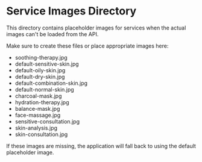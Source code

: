 # Service Images Directory

This directory contains placeholder images for services when the actual images can't be loaded from the API.

Make sure to create these files or place appropriate images here:
- soothing-therapy.jpg
- default-sensitive-skin.jpg 
- default-oily-skin.jpg
- default-dry-skin.jpg
- default-combination-skin.jpg
- default-normal-skin.jpg
- charcoal-mask.jpg
- hydration-therapy.jpg
- balance-mask.jpg
- face-massage.jpg
- sensitive-consultation.jpg
- skin-analysis.jpg
- skin-consultation.jpg

If these images are missing, the application will fall back to using the default placeholder image.

